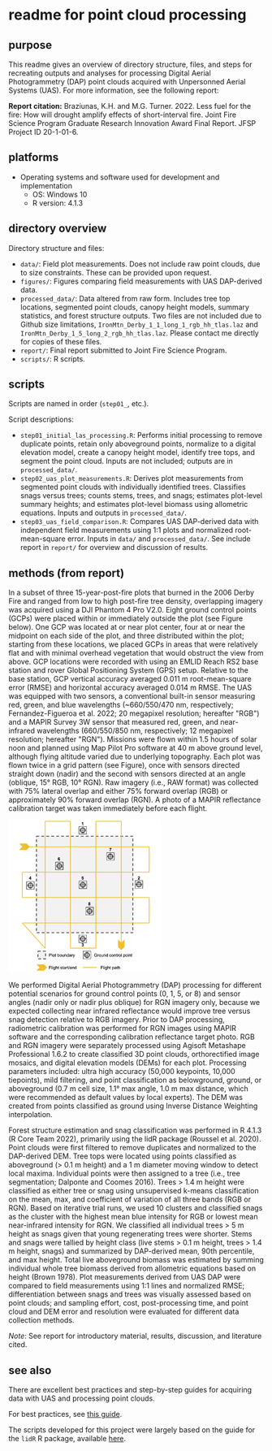 # readme for point cloud processing

## purpose

This readme gives an overview of directory structure, files, and steps for recreating
outputs and analyses for processing Digital Aerial Photogrammetry (DAP) point clouds
acquired with Unpersonned Aerial Systems (UAS). For more information, see the following report:

**Report citation:** Braziunas, K.H. and M.G. Turner. 2022. Less fuel for the fire: How will drought amplify effects of short-interval fire. Joint Fire Science Program Graduate Research Innovation Award Final Report. JFSP Project ID 20-1-01-6.

## platforms

- Operating systems and software used for development and implementation
  - OS: Windows 10
  - R version: 4.1.3

## directory overview

Directory structure and files:

- `data/`: Field plot measurements. Does not include raw point clouds, due to size constraints. These can be provided upon request.
- `figures/`: Figures comparing field measurements with UAS DAP-derived data.
- `processed_data/`: Data altered from raw form. Includes tree top locations, segmented point clouds, canopy height models, summary statistics, and forest structure outputs. Two files are not included due to Github size limitations, `IronMtn_Derby_1_1_long_1_rgb_hh_tlas.laz` and `IronMtn_Derby_1_5_long_2_rgb_hh_tlas.laz`. Please contact me directly for copies of these files.
- `report/`: Final report submitted to Joint Fire Science Program.
- `scripts/`: R scripts.

## scripts

Scripts are named in order (`step01_`, etc.).

Script descriptions:

- `step01_initial_las_processing.R`: Performs initial processing to remove duplicate points, retain only aboveground points, normalize to a digital elevation model, create a canopy height model, identify tree tops, and segment the point cloud. Inputs are not included; outputs are in `processed_data/`.
- `step02_uas_plot_measurements.R`: Derives plot measurements from segmented point clouds with individually identified trees. Classifies snags versus trees; counts stems, trees, and snags; estimates plot-level summary heights; and estimates plot-level biomass using allometric equations. Inputs and outputs in `processed_data/`.
- `step03_uas_field_comparison.R`: Compares UAS DAP-derived data with independent field measurements using 1:1 plots and normalized root-mean-square error. Inputs in `data/` and `processed_data/`. See include report in `report/` for overview and discussion of results.

## methods (from report)

In a subset of three 15-year-post-fire plots that burned in the 2006 Derby Fire and ranged from low to high post-fire tree density, overlapping imagery was acquired using a DJI Phantom 4 Pro V2.0. Eight ground control points (GCPs) were placed within or immediately outside the plot (see Figure below). One GCP was located at or near plot center, four at or near the midpoint on each side of the plot, and three distributed within the plot; starting from these locations, we placed GCPs in areas that were relatively flat and with minimal overhead vegetation that would obstruct the view from above. GCP locations were recorded with using an EMLID Reach RS2 base station and rover Global Positioning System (GPS) setup. Relative to the base station, GCP vertical accuracy averaged 0.011 m root-mean-square error (RMSE) and horizontal accuracy averaged 0.014 m RMSE. The UAS was equipped with two sensors, a conventional built-in sensor measuring red, green, and blue wavelengths (~660/550/470 nm, respectively; Fernandez-Figueroa et al. 2022; 20 megapixel resolution; hereafter "RGB") and a MAPIR Survey 3W sensor that measured red, green, and near-infrared wavelengths (660/550/850 nm, respectively; 12 megapixel resolution; hereafter "RGN"). Missions were flown within 1.5 hours of solar noon and planned using Map Pilot Pro software at 40 m above ground level, although flying altitude varied due to underlying topography. Each plot was flown twice in a grid pattern (see Figure), once with sensors directed straight down (nadir) and the second with sensors directed at an angle (oblique, 15° RGB, 10° RGN). Raw imagery (i.e., RAW format) was collected with 75% lateral overlap and either 75% forward overlap (RGB) or approximately 90% forward overlap (RGN). A photo of a MAPIR reflectance calibration target was taken immediately before each flight.

<img src="figures/UASFlightPlan.png" width="300" height="300" alt="Plot layout for UAS data collection">

We performed Digital Aerial Photogrammetry (DAP) processing for different potential scenarios for ground control points (0, 1, 5, or 8) and sensor angles (nadir only or nadir plus oblique) for RGN imagery only, because we expected collecting near infrared reflectance would improve tree versus snag detection relative to RGB imagery. Prior to DAP processing, radiometric calibration was performed for RGN images using MAPIR software and the corresponding calibration reflectance target photo. RGB and RGN imagery were separately processed using Agisoft Metashape Professional 1.6.2 to create classified 3D point clouds, orthorectified image mosaics, and digital elevation models (DEMs) for each plot. Processing parameters included: ultra high accuracy (50,000 keypoints, 10,000 tiepoints), mild filtering, and point classification as belowground, ground, or aboveground (0.7 m cell size, 1.1° max angle, 1.0 m max distance, which were recommended as default values by local experts). The DEM was created from points classified as ground using Inverse Distance Weighting interpolation.

Forest structure estimation and snag classification was performed in R 4.1.3 (R Core Team 2022), primarily using the lidR package (Roussel et al. 2020). Point clouds were first filtered to remove duplicates and normalized to the DAP-derived DEM. Tree tops were located using points classified as aboveground (> 0.1 m height) and a 1 m diameter moving window to detect local maxima. Individual points were then assigned to a tree (i.e., tree segmentation; Dalponte and Coomes 2016). Trees > 1.4 m height were classified as either tree or snag using unsupervised k-means classification on the mean, max, and coefficient of variation of all three bands (RGB or RGN). Based on iterative trial runs, we used 10 clusters and classified snags as the cluster with the highest mean blue intensity for RGB or lowest mean near-infrared intensity for RGN. We classified all individual trees > 5 m height as snags given that young regenerating trees were shorter. Stems and snags were tallied by height class (live stems > 0.1 m height, trees > 1.4 m height, snags) and summarized by DAP-derived mean, 90th percentile, and max height. Total live aboveground biomass was estimated by summing individual whole tree biomass derived from allometric equations based on height (Brown 1978). Plot measurements derived from UAS DAP were compared to field measurements using 1:1 lines and normalized RMSE; differentiation between snags and trees was visually assessed based on point clouds; and sampling effort, cost, post-processing time, and point cloud and DEM error and resolution were evaluated for different data collection methods.

*Note*: See report for introductory material, results, discussion, and literature cited.

## see also

There are excellent best practices and step-by-step guides for acquiring data with UAS and processing point clouds.

For best practices, see [this guide](https://ckine.github.io/GOA_BPG_PUB/).

The scripts developed for this project were largely based on the guide for the `lidR` R package, available [here](https://r-lidar.github.io/lidRbook/).
